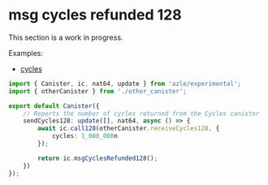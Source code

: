 # msg cycles refunded 128

This section is a work in progress.

Examples:

- [cycles](https://github.com/demergent-labs/azle/tree/main/examples/cycles)

```typescript
import { Canister, ic, nat64, update } from 'azle/experimental';
import { otherCanister } from './other_canister';

export default Canister({
    // Reports the number of cycles returned from the Cycles canister
    sendCycles128: update([], nat64, async () => {
        await ic.call128(otherCanister.receiveCycles128, {
            cycles: 1_000_000n
        });

        return ic.msgCyclesRefunded128();
    })
});
```

